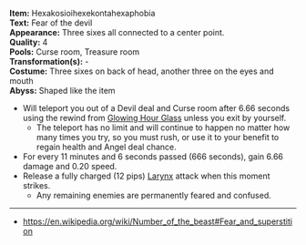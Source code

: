 **Item:** Hexakosioihexekontahexaphobia
<br>
**Text:** Fear of the devil
<br>
**Appearance:** Three sixes all connected to a center point.
<br>
**Quality:** 4
<br>
**Pools:** Curse room, Treasure room
<br>
**Transformation(s):** -
<br>
**Costume:** Three sixes on back of head, another three on the eyes and mouth
<br>
**Abyss:** Shaped like the item

- Will teleport you out of a Devil deal and Curse room after 6.66 seconds using the rewind from [Glowing Hour Glass](https://bindingofisaacrebirth.fandom.com/wiki/Glowing_Hourglass) unless you exit by yourself.
  - The teleport has no limit and will continue to happen no matter how many times you try, so you must rush, or use it to your benefit to regain health and Angel deal chance.
- For every 11 minutes and 6 seconds passed (666 seconds), gain 6.66 damage and 0.20 speed.
- Release a fully charged (12 pips) [Larynx](https://bindingofisaacrebirth.fandom.com/wiki/Larynx) attack when this moment strikes.
  - Any remaining enemies are permanently feared and confused.

---

- https://en.wikipedia.org/wiki/Number_of_the_beast#Fear_and_superstition
